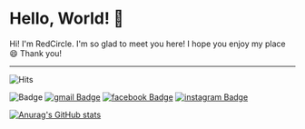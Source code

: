 <!--
**JackyRedCircle/JackyRedCircle** is a ✨ _special_ ✨ repository because its `README.md` (this file) appears on your GitHub profile.

Here are some ideas to get you started:

- 🔭 I’m currently working on ...
- 🌱 I’m currently learning ...
- 👯 I’m looking to collaborate on ...
- 🤔 I’m looking for help with ...
- 💬 Ask me about ...
- 📫 How to reach me: ...
- 😄 Pronouns: ...
- ⚡ Fun fact: ...
-->
# Hello, World! 👋

Hi! I'm RedCircle. I'm so glad to meet you here! I hope you enjoy my place 😄 Thank you!

---
![Hits](https://hits.seeyoufarm.com/api/count/incr/badge.svg?url=https%3A%2F%2Fgithub.com%2FJackyRedCircle&count_bg=%2374A64C&title_bg=%23555555&icon=&icon_color=%23E7E7E7&title=HITS&edge_flat=true)

![Badge](https://img.shields.io/github/followers/JackyRedCircle?color=74A64C&style=for-the-badge)
[![gmail Badge](https://img.shields.io/badge/Gmail-d14836?style=for-the-badge&logo=gmail&logoColor=white&link=mailto:jykim030119@gmail.com)](mailto:jykim030119@gmail.com)
[![facebook Badge](https://img.shields.io/badge/facebook-1877f2?style=for-the-badge&logo=facebook&logoColor=white&link=https://www.facebook.com/jackyRedCircle)](https://www.facebook.com/jackyRedCircle)
[![instagram Badge](https://img.shields.io/badge/instagram-E4405F?style=for-the-badge&logo=instagram&logoColor=white&link=https://www.instagram.com/?hl=ko)](https://www.instagram.com/?hl=ko)

[![Anurag's GitHub stats](https://github-readme-stats.vercel.app/api?username=jackyRedCircle&show_icons=true&theme=vue)](https://github.com/anuraghazra/github-readme-stats)
